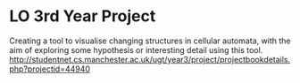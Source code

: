 # LO 3rd Year Project

Creating a tool to visualise changing structures in cellular automata, with the aim of exploring some hypothesis or interesting detail using this tool.
http://studentnet.cs.manchester.ac.uk/ugt/year3/project/projectbookdetails.php?projectid=44940